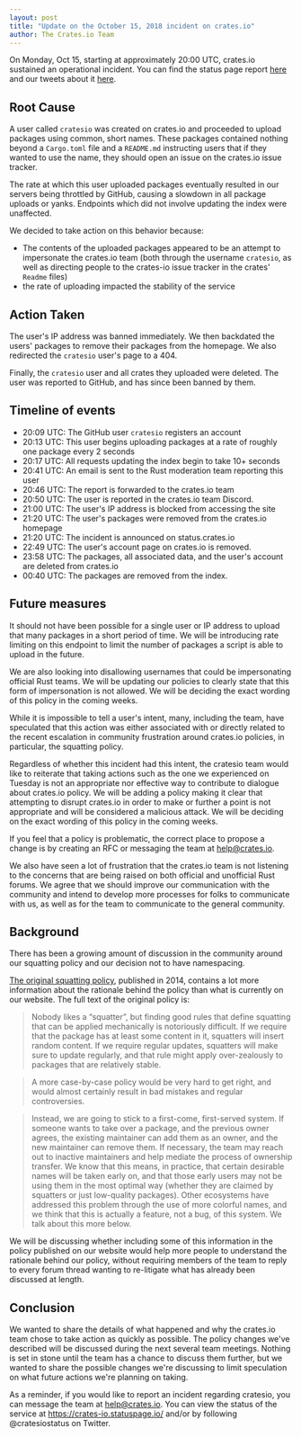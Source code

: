 ```yaml
---
layout: post
title: "Update on the October 15, 2018 incident on crates.io"
author: The Crates.io Team
---
```


On Monday, Oct 15, starting at approximately 20:00 UTC, crates.io sustained
an operational incident. You can find the status page report [here][status] and our
tweets about it [here][tweets].

[status]: http://status.crates.io/incidents/cymjwvkrtjn3
[tweets]: https://twitter.com/cratesiostatus/status/1051953125030940674

## Root Cause

A user called `cratesio` was created on crates.io and proceeded to upload
packages using common, short names. These packages contained nothing beyond a
`Cargo.toml` file and a `README.md` instructing users that if they wanted to use
the name, they should open an issue on the crates.io issue tracker.

The rate at which this user uploaded packages eventually resulted in our servers
being throttled by GitHub, causing a slowdown in all package uploads or yanks.
Endpoints which did not involve updating the index were unaffected.

We decided to take action on this behavior because:
 - The contents of the uploaded packages appeared to be an attempt to impersonate
the crates.io team (both through the username `cratesio`, as well as directing people
to the crates-io issue tracker in the crates' `Readme` files)
 - the rate of uploading impacted the stability of the service

## Action Taken

The user's IP address was banned immediately. We then backdated the users' packages to remove
their packages from the homepage. We also redirected the `cratesio` user's page to a 404.

Finally, the `cratesio` user and all crates they uploaded were deleted.
The user was reported to GitHub, and has since been banned by them.

## Timeline of events

- 20:09 UTC: The GitHub user `cratesio` registers an account
- 20:13 UTC: This user begins uploading packages at a rate of roughly one package
  every 2 seconds
- 20:17 UTC: All requests updating the index begin to take 10+ seconds
- 20:41 UTC: An email is sent to the Rust moderation team reporting this user
- 20:46 UTC: The report is forwarded to the crates.io team
- 20:50 UTC: The user is reported in the crates.io team Discord.
- 21:00 UTC: The user's IP address is blocked from accessing the site
- 21:20 UTC: The user's packages were removed from the crates.io homepage
- 21:20 UTC: The incident is announced on status.crates.io
- 22:49 UTC: The user's account page on crates.io is removed.
- 23:58 UTC: The packages, all associated data, and the user's account are deleted
  from crates.io
- 00:40 UTC: The packages are removed from the index.

## Future measures

It should not have been possible for a single user or IP address to upload that
many packages in a short period of time. We will be introducing rate limiting on
this endpoint to limit the number of packages a script is able to upload in the
future.

We are also looking into disallowing usernames that could be impersonating
official Rust teams. We will be updating our policies to clearly state that this
form of impersonation is not allowed. We will be deciding the exact wording of
this policy in the coming weeks.

While it is impossible to tell a user's intent, many, including the team, have
speculated that this action was either associated with or directly related to the
recent escalation in community frustration around crates.io policies, in particular,
the squatting policy.

Regardless of whether this incident had this intent, the cratesio team would like
to reiterate that taking actions such as the one we experienced on Tuesday is not
an appropriate nor effective way to contribute to dialogue about crates.io policy.
We will be adding a policy making it clear that attempting to disrupt crates.io in order
to make or further a point is not appropriate and will be considered a malicious attack.
We will be deciding on the exact wording of this policy in the coming weeks.

If you feel that a policy is problematic, the correct place to propose a change is by
creating an RFC or messaging the team at help@crates.io.

We also have seen a lot of frustration that the crates.io team is not listening to the concerns
that are being raised on both official and unofficial Rust forums. We agree that we should
improve our communication with the community and intend to develop more processes
for folks to communicate with us, as well as for the team to communicate to the general
community.

## Background

There has been a growing amount of discussion in the community around our
squatting policy and our decision not to have namespacing.

[The original squatting policy](https://internals.rust-lang.org/t/crates-io-package-policies/1041),
published in 2014, contains a lot more information about the rationale behind
the policy than what is currently on our website. The full text of the original
policy is:

> Nobody likes a “squatter”, but finding good rules that define squatting that
> can be applied mechanically is notoriously difficult. If we require that the
> package has at least some content in it, squatters will insert random content.
> If we require regular updates, squatters will make sure to update regularly,
> and that rule might apply over-zealously to packages that are relatively
> stable.

> A more case-by-case policy would be very hard to get right, and would almost
> certainly result in bad mistakes and regular controversies.

> Instead, we are going to stick to a first-come, first-served system. If someone
> wants to take over a package, and the previous owner agrees, the existing
> maintainer can add them as an owner, and the new maintainer can remove them. If
> necessary, the team may reach out to inactive maintainers and help mediate the
> process of ownership transfer. We know that this means, in practice, that
> certain desirable names will be taken early on, and that those early users may
> not be using them in the most optimal way (whether they are claimed by squatters
> or just low-quality packages). Other ecosystems have addressed this problem
> through the use of more colorful names, and we think that this is actually a
> feature, not a bug, of this system. We talk about this more below.

We will be discussing whether including some of this information in the policy
published on our website would help more people to understand the rationale
behind our policy, without requiring members of the team to reply to every forum
thread wanting to re-litigate what has already been discussed at length.

## Conclusion

We wanted to share the details of what happened and why the crates.io team chose to take action
as quickly as possible. The policy changes we've described will be discussed
during the next several team meetings. Nothing is set in stone until the team
has a chance to discuss them further, but we wanted to share the possible
changes we're discussing to limit speculation on what future actions we're
planning on taking.

As a reminder, if you would like to report an incident regarding cratesio, you
can message the team at help@crates.io. You can view the status of the service
at https://crates-io.statuspage.io/ and/or by following @cratesiostatus on Twitter.
